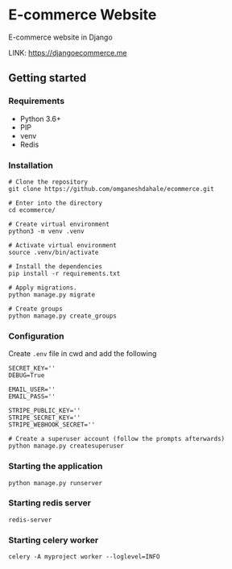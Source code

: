 # E-commerce Website
E-commerce website in Django

LINK: https://djangoecommerce.me

## Getting started
### Requirements
 - Python 3.6+
 - PIP
 - venv
 - Redis

### Installation
```
# Clone the repository
git clone https://github.com/omganeshdahale/ecommerce.git

# Enter into the directory
cd ecommerce/

# Create virtual environment
python3 -m venv .venv

# Activate virtual environment
source .venv/bin/activate

# Install the dependencies
pip install -r requirements.txt

# Apply migrations.
python manage.py migrate

# Create groups
python manage.py create_groups
```
### Configuration
Create `.env` file in cwd and add the following
```
SECRET_KEY=''
DEBUG=True

EMAIL_USER=''
EMAIL_PASS=''

STRIPE_PUBLIC_KEY=''
STRIPE_SECRET_KEY=''
STRIPE_WEBHOOK_SECRET=''
```
```
# Create a superuser account (follow the prompts afterwards)
python manage.py createsuperuser
```
### Starting the application
```
python manage.py runserver
```
### Starting redis server
```
redis-server
```
### Starting celery worker
```
celery -A myproject worker --loglevel=INFO
```